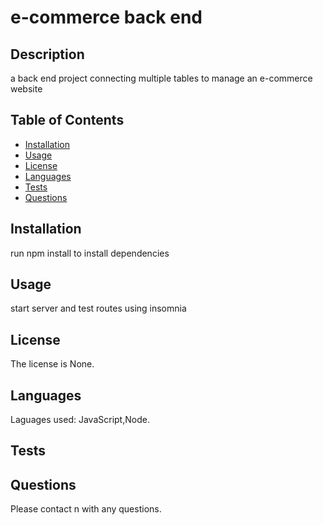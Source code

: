 # e-commerce back end
  
## Description 
a back end project connecting multiple tables to manage an e-commerce website 
## Table of Contents
* [Installation](#installation)
* [Usage](#usage)
* [License](#license)
* [Languages](#languages)
* [Tests](#tests)
* [Questions](#questions)
## Installation
run npm install to install dependencies
## Usage 
start server and test routes using insomnia
## License
The license is None. 
## Languages
Laguages used: JavaScript,Node.
## Tests

## Questions
Please contact n with any questions.
